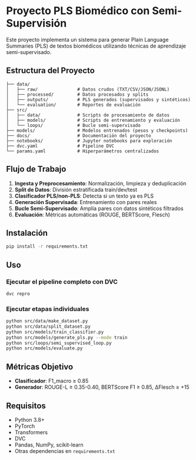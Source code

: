 # Proyecto PLS Biomédico con Semi-Supervisión

Este proyecto implementa un sistema para generar Plain Language Summaries (PLS) de textos biomédicos utilizando técnicas de aprendizaje semi-supervisado.

## Estructura del Proyecto

```
├── data/
│   ├── raw/               # Datos crudos (TXT/CSV/JSON/JSONL)
│   ├── processed/         # Datos procesados y splits
│   ├── outputs/           # PLS generados (supervisados y sintéticos)
│   └── evaluation/        # Reportes de evaluación
├── src/
│   ├── data/              # Scripts de procesamiento de datos
│   ├── models/            # Scripts de entrenamiento y evaluación
│   └── loops/             # Bucle semi-supervisado
├── models/                # Modelos entrenados (pesos y checkpoints)
├── docs/                  # Documentación del proyecto
├── notebooks/             # Jupyter notebooks para exploración
├── dvc.yaml               # Pipeline DVC
└── params.yaml            # Hiperparámetros centralizados
```

## Flujo de Trabajo

1. **Ingesta y Preprocesamiento**: Normalización, limpieza y deduplicación
2. **Split de Datos**: División estratificada train/dev/test
3. **Clasificador PLS/non-PLS**: Detecta si un texto ya es PLS
4. **Generación Supervisada**: Entrenamiento con pares reales
5. **Bucle Semi-Supervisado**: Amplía pares con datos sintéticos filtrados
6. **Evaluación**: Métricas automáticas (ROUGE, BERTScore, Flesch)

## Instalación

```bash
pip install -r requirements.txt
```

## Uso

### Ejecutar el pipeline completo con DVC
```bash
dvc repro
```

### Ejecutar etapas individuales
```bash
python src/data/make_dataset.py
python src/data/split_dataset.py
python src/models/train_classifier.py
python src/models/generate_pls.py --mode train
python src/loops/semi_supervised_loop.py
python src/models/evaluate.py
```

## Métricas Objetivo

- **Clasificador**: F1_macro ≥ 0.85
- **Generador**: ROUGE-L ≥ 0.35-0.40, BERTScore F1 ≥ 0.85, ΔFlesch ≥ +15

## Requisitos

- Python 3.8+
- PyTorch
- Transformers
- DVC
- Pandas, NumPy, scikit-learn
- Otras dependencias en `requirements.txt`


